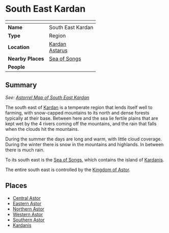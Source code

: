 # South East Kardan

| []() | |
| --- | --- |
| **Name** | South East Kardan |
| **Type** | Region |
| **Location** | [Kardan](../continents/kardan.md)<br>[Astarus](../../celestial-objects/astarus.md) |
| **Nearby Places** | [Sea of Songs](../seas-oceans/sea-of-songs.md) |
| **People** | |

## Summary

*See: [Astorrel Map of South East Kardan](../../maps/astorrel-map-of-south-east-kardan.md)*

The south east of [Kardan](../continents/kardan.md) is a temperate region that lends itself well to farming, with snow-capped mountains to its north and dense forests typically at their base. Between here and the sea lie fertile plains that are kept wet by the 4 rivers coming off the mountains, and the rain that falls when the clouds hit the mountains.

During the summer the days are long and warm, with little cloud coverage. During the winter there is snow in the mountains and highlands. In between there is much rain.

To its south east is the [Sea of Songs](../seas-oceans/sea-of-songs.md), which contains the island of [Kardanis](kardanis.md).

The entire south east is controlled by the [Kingdom of Astor](../../civilisations/kingdom-of-astor/kingdom-of-astor.md).

## Places

- [Central Astor](central-astor.md)
- [Eastern Astor](eastern-astor.md)
- [Northern Astor](northern-astor.md)
- [Western Astor](western-astor.md)
- [Southern Astor](southern-astor.md)
- [Kardanis](kardanis.md)
